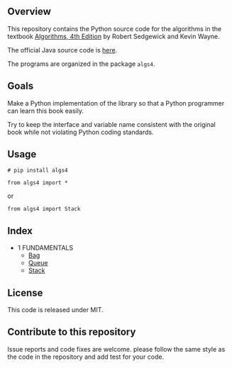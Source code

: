 ## Overview

This repository contains the Python source code for the algorithms in the textbook
<a href = "http://amzn.to/13VNJi7">Algorithms, 4th Edition</a> by Robert Sedgewick and Kevin Wayne.

The official Java source code is <a href="https://github.com/kevin-wayne/algs4">here</a>.

The programs are organized in the package <code>algs4</code>.

## Goals

Make a Python implementation of the library so that a Python programmer can learn this book easily.

Try to keep the interface and variable name consistent with the original book while not violating Python coding standards.


## Usage
`# pip install algs4`

`from algs4 import *`

or

`from algs4 import Stack`

## Index

- 1 FUNDAMENTALS
  - [Bag](tree/master/algs4/bag.py)
  - [Queue](tree/master/algs4/queue.py)
  - [Stack](tree/master/algs4/stack.py)
    
## License

This code is released under MIT.

## Contribute to this repository

Issue reports and code fixes are welcome. please follow the same style as the code in the repository and add test for your
code.
